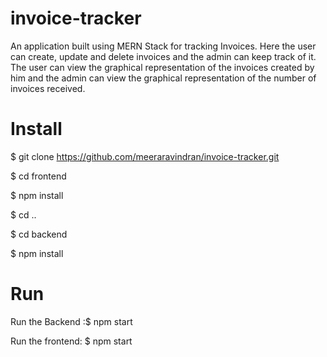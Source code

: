 # invoice-tracker
An application built using MERN Stack for tracking Invoices. Here the user can create, update and delete invoices and the admin can keep track of it.
The user can view the graphical representation of the invoices created by him  and the admin can view the graphical representation of the number of invoices received.

# Install
$ git clone https://github.com/meeraravindran/invoice-tracker.git

$ cd frontend 

$ npm install

$ cd ..

$ cd backend

$ npm install

# Run
Run the Backend :$ npm start

Run the frontend: $ npm start
